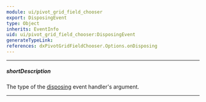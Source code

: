 ```yaml
---
module: ui/pivot_grid_field_chooser
export: DisposingEvent
type: Object
inherits: EventInfo
uid: ui/pivot_grid_field_chooser:DisposingEvent
generateTypeLink: 
references: dxPivotGridFieldChooser.Options.onDisposing
---
```

---
##### shortDescription
The type of the [disposing]({basewidgetpath}/Events/#disposing) event handler's argument.

---
<!-- Description goes here -->